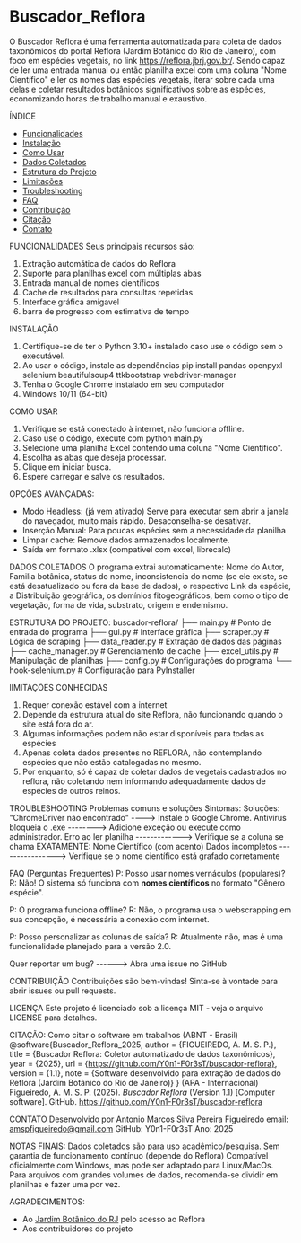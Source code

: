 # Buscador_Reflora
O Buscador Reflora é uma ferramenta automatizada para coleta de dados taxonômicos do portal Reflora (Jardim Botânico do Rio de Janeiro), com foco em espécies vegetais, no link https://reflora.jbrj.gov.br/. Sendo capaz de ler uma entrada manual ou então planilha excel com uma coluna "Nome Científico" e ler os nomes das espécies vegetais, iterar sobre cada uma delas e coletar resultados botânicos significativos sobre as espécies, economizando horas de trabalho manual e exaustivo.

ÍNDICE
- [Funcionalidades](#-funcionalidades)
- [Instalação](#-instalação)
- [Como Usar](#-como-usar)
- [Dados Coletados](#-dados-coletados)
- [Estrutura do Projeto](#-estrutura-do-projeto)
- [Limitações](#-limitações)
- [Troubleshooting](#-troubleshooting)
- [FAQ](#-faq)
- [Contribuição](#-contribuição)
- [Citação](#-citação)
- [Contato](#-contato)

FUNCIONALIDADES
Seus principais recursos são:
1) Extração automática de dados do Reflora
2) Suporte para planilhas excel com múltiplas abas
3) Entrada manual de nomes científicos
4) Cache de resultados para consultas repetidas
5) Interface gráfica amigavel
6) barra de progresso com estimativa de tempo

INSTALAÇÃO
1) Certifique-se de ter o Python 3.10+ instalado caso use o código sem o executável.
2) Ao usar o código, instale as dependências pip install pandas openpyxl selenium beautifulsoup4 ttkbootstrap webdriver-manager
3) Tenha o Google Chrome instalado em seu computador
4) Windows 10/11 (64-bit)

COMO USAR
1) Verifique se está conectado à internet, não funciona offline.
2) Caso use o código, execute com python main.py
3) Selecione uma planilha Excel contendo uma coluna "Nome Científico".
4) Escolha as abas que deseja processar.
5) Clique em iniciar busca.
6) Espere carregar e salve os resultados.

OPÇÕES AVANÇADAS: 
* Modo Headless: (já vem ativado) Serve para executar sem abrir a janela do navegador, muito mais rápido. Desaconselha-se desativar.
* Inserção Manual: Para poucas espécies sem a necessidade da planilha
* Limpar cache: Remove dados armazenados localmente.
* Saída em formato .xlsx (compativel com excel, librecalc)

DADOS COLETADOS
O programa extrai automaticamente: Nome do Autor, Familia botânica, status do nome, inconsistencia do nome (se ele existe, se está desatualizado ou fora da base de dados), o respectivo Link da espécie, a Distribuição geográfica, os domínios fitogeográficos, bem como o tipo de vegetação, forma de vida, substrato, origem e endemismo.

ESTRUTURA DO PROJETO:
buscador-reflora/
├── main.py            # Ponto de entrada do programa
├── gui.py             # Interface gráfica
├── scraper.py         # Lógica de scraping
├── data_reader.py     # Extração de dados das páginas
├── cache_manager.py   # Gerenciamento de cache
├── excel_utils.py     # Manipulação de planilhas
├── config.py          # Configurações do programa
└── hook-selenium.py   # Configuração para PyInstaller

lIMITAÇÕES CONHECIDAS
1) Requer conexão estável com a internet
2) Depende da estrutura atual do site Reflora, não funcionando quando o site está fora do ar.
3) Algumas informações podem não estar disponíveis para todas as espécies
4) Apenas coleta dados presentes no REFLORA, não contemplando espécies que não estão catalogadas no mesmo.
5) Por enquanto, só é capaz de coletar dados de vegetais cadastrados no reflora, não coletando nem informando adequadamente dados de espécies de outros reinos.

TROUBLESHOOTING
Problemas comuns e soluções
Sintomas:                            Soluções:
"ChromeDriver não encontrado" ----> Instale o Google Chrome.
Antivírus bloqueia o .exe --------> Adicione exceção ou execute como administrador.
Erro ao ler planilha -------------> Verifique se a coluna se chama EXATAMENTE: Nome Científico (com acento)
Dados incompletos ----------------> Verifique se o nome científico está grafado corretamente

FAQ (Perguntas Frequentes)
P: Posso usar nomes vernáculos (populares)?
R: Não! O sistema só funciona com **nomes científicos** no formato "Gênero espécie".

P: O programa funciona offline?
R: Não, o programa usa o webscrapping em sua concepção, é necessária a conexão com internet.

P: Posso personalizar as colunas de saída?
R: Atualmente não, mas é uma funcionalidade planejado para a versão 2.0.

Quer reportar um bug? ------> Abra uma issue no GitHub

CONTRIBUIÇÃO
Contribuições são bem-vindas! Sinta-se à vontade para abrir issues ou pull requests.

LICENÇA
Este projeto é licenciado sob a licença MIT - veja o arquivo LICENSE para detalhes.

CITAÇÃO: Como citar o software em trabalhos
(ABNT - Brasil)
@software{Buscador_Reflora_2025,
  author = {FIGUEIREDO, A. M. S. P.},
  title = {Buscador Reflora: Coletor automatizado de dados taxonômicos},
  year = {2025},
  url = {https://github.com/Y0n1-F0r3sT/buscador-reflora},
  version = {1.1},
  note = {Software desenvolvido para extração de dados do Reflora (Jardim Botânico do Rio de Janeiro)}
}
(APA - Internacional)
Figueiredo, A. M. S. P. (2025). *Buscador Reflora* (Version 1.1) [Computer software]. 
GitHub. https://github.com/Y0n1-F0r3sT/buscador-reflora

CONTATO
Desenvolvido por Antonio Marcos Silva Pereira Figueiredo
email: amspfigueiredo@gmail.com
GitHub: Y0n1-F0r3sT
Ano: 2025

NOTAS FINAIS: 
Dados coletados são para uso acadêmico/pesquisa.
Sem garantia de funcionamento contínuo (depende do Reflora)
Compatível oficialmente com Windows, mas pode ser adaptado para Linux/MacOs.
Para arquivos com grandes volumes de dados, recomenda-se dividir em planilhas e fazer uma por vez.

AGRADECIMENTOS:
- Ao [Jardim Botânico do RJ](https://www.jbrj.gov.br/) pelo acesso ao Reflora
- Aos contribuidores do projeto
